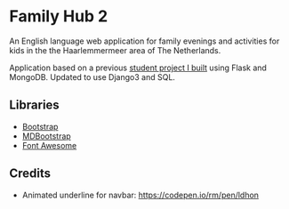 # Family Hub 2

An English language web application for family evenings and activities for kids in the the Haarlemmermeer area of The Netherlands. 

Application based on a previous [student project I built](https://github.com/AJGreaves/familyhub) using Flask and MongoDB. Updated to use Django3 and SQL.

## Libraries
- [Bootstrap](https://getbootstrap.com/)
- [MDBootstrap](https://mdbootstrap.com/)
- [Font Awesome](https://fontawesome.com/)

## Credits
- Animated underline for navbar: https://codepen.io/rm/pen/ldhon